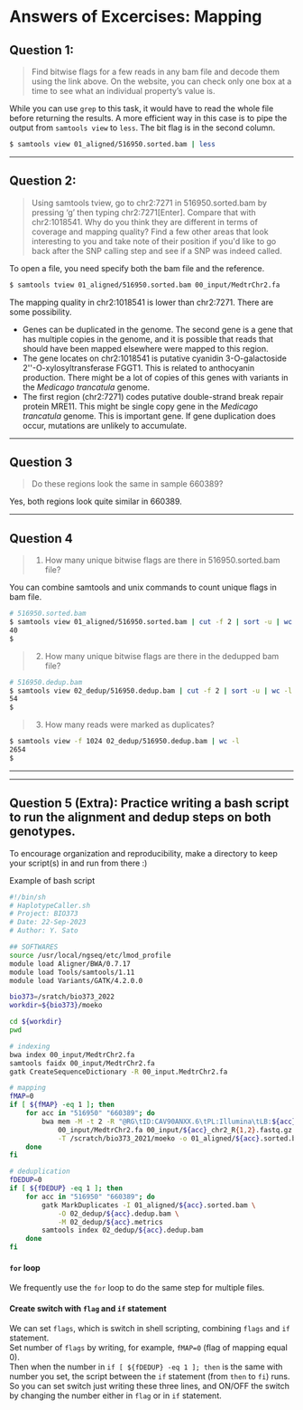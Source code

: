 # Answers of Excercises: Mapping

## Question 1: 

> Find bitwise flags for a few reads in any bam file and decode them using the link above. On the website, you can check only one box at a time to see what an individual property’s value is.

While you can use `grep` to this task, it would have to read the whole file before returning the results. A more efficient way in this case is to pipe the output from `samtools view` to `less`. The bit flag is in the second column.

```bash
$ samtools view 01_aligned/516950.sorted.bam | less
```

* * *

## Question 2: 

> Using samtools tview, go to chr2:7271 in 516950.sorted.bam by pressing ‘g’ then typing chr2:7271[Enter]. Compare that with chr2:1018541. Why do you think they are different in terms of coverage and mapping quality? Find a few other areas that look interesting to you and take note of their position if you'd like to go back after the SNP calling step and see if a SNP was indeed called.

To open a file, you need specify both the bam file and the reference.

```bash
$ samtools tview 01_aligned/516950.sorted.bam 00_input/MedtrChr2.fa
```

The mapping quality in chr2:1018541 is lower than chr2:7271. There are some possibility.

- Genes can be duplicated in the genome. The second gene is a gene that has multiple copies in the genome, and it is possible that reads that should have been mapped elsewhere were mapped to this region.
- The gene locates on chr2:1018541 is putative cyanidin 3-O-galactoside 2''-O-xylosyltransferase FGGT1. This is related to anthocyanin production. There might be a lot of copies of this genes with variants in the _Medicago trancatula_ genome.
- The first region (chr2:7271) codes putative double-strand break repair protein MRE11. This might be single copy gene in the _Medicago trancatula_ genome. This is important gene. If gene duplication does occur, mutations are unlikely to accumulate.

* * *

## Question 3

> Do these regions look the same in sample 660389?

Yes, both regions look quite similar in 660389.

* * *

## Question 4

> 1. How many unique bitwise flags are there in 516950.sorted.bam file? 

You can combine samtools and unix commands to count unique flags in bam file.

```bash
# 516950.sorted.bam
$ samtools view 01_aligned/516950.sorted.bam | cut -f 2 | sort -u | wc -l
40
$
```

> 2. How many unique bitwise flags are there in the dedupped bam file? 

```bash
# 516950.dedup.bam
$ samtools view 02_dedup/516950.dedup.bam | cut -f 2 | sort -u | wc -l
54
$
```

> 3. How many reads were marked as duplicates?

```bash
$ samtools view -f 1024 02_dedup/516950.dedup.bam | wc -l
2654
$
```

* * *
* * *

## Question 5 (Extra): Practice writing a bash script to run the alignment and dedup steps on both genotypes. 

To encourage organization and reproducibility, make a directory to keep your script(s) in and run from there :)  

Example of bash script

```bash
#!/bin/sh
# HaplotypeCaller.sh
# Project: BIO373
# Date: 22-Sep-2023
# Author: Y. Sato

## SOFTWARES
source /usr/local/ngseq/etc/lmod_profile
module load Aligner/BWA/0.7.17
module load Tools/samtools/1.11
module load Variants/GATK/4.2.0.0

bio373=/sratch/bio373_2022
workdir=${bio373}/moeko

cd ${workdir}
pwd

# indexing
bwa index 00_input/MedtrChr2.fa
samtools faidx 00_input/MedtrChr2.fa
gatk CreateSequenceDictionary -R 00_input.MedtrChr2.fa

# mapping
fMAP=0
if [ ${fMAP} -eq 1 ]; then
    for acc in "516950" "660389"; do
        bwa mem -M -t 2 -R "@RG\tID:CAV90ANXX.6\tPL:Illumina\tLB:${acc}\tSM:${acc}" \
            00_input/MedtrChr2.fa 00_input/${acc}_chr2_R{1,2}.fastq.gz | samtools sort -m 16G \
            -T /scratch/bio373_2021/moeko -o 01_aligned/${acc}.sorted.bam
    done
fi

# deduplication
fDEDUP=0
if [ ${fDEDUP} -eq 1 ]; then
    for acc in "516950" "660389"; do
        gatk MarkDuplicates -I 01_aligned/${acc}.sorted.bam \
            -O 02_dedup/${acc}.dedup.bam \
            -M 02_dedup/${acc}.metrics
        samtools index 02_dedup/${acc}.dedup.bam
    done
fi
```

#### `for` loop

We frequently use the `for` loop to do the same step for multiple files.  

#### Create switch with `flag` and `if` statement

We can set `flags`, which is switch in shell scripting, combining `flags` and `if` statement.  
Set number of `flags` by writing, for example, `fMAP=0` (flag of mapping equal 0).  
Then when the number in `if [ ${fDEDUP} -eq 1 ]; then` is the same with number you set, the script between the `if` statement (from `then` to `fi`) runs.  
So you can set switch just writing these three lines, and ON/OFF the switch by changing the number either in `flag` or in `if` statement.